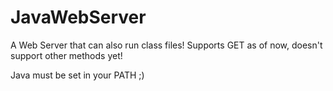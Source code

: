 # JavaWebServer
A Web Server that can also run class files! Supports GET as of now, doesn't support other methods yet!

Java must be set in your PATH ;)
